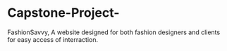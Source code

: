 # Capstone-Project-
FashionSavvy, A website designed for both fashion designers and clients for easy access of interraction.
